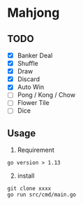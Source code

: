 # Mahjong

## TODO

- [x] Banker Deal
- [x] Shuffle
- [x] Draw
- [x] Discard
- [x] Auto Win 
- [ ] Pong / Kong / Chow
- [ ] Flower Tile
- [ ] Dice

## Usage

1. Requirement

`go version > 1.13`

2. install

```shell script
git clone xxxx
go run src/cmd/main.go
```